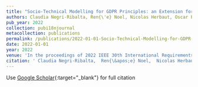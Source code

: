```yaml
---
title: "Socio-Technical Modelling for GDPR Principles: an Extension for the STS-ml"
authors: Claudia Negri-Ribalta, Ren{\'e} Noel, Nicolas Herbaut, Oscar Pastor, Camille Salinesi
pub_year: 2022
collection: pubi18njournal
metacollection: publications
permalink: /publications/2022-01-01-Socio-Technical-Modelling-for-GDPR-Principles-an-Extension-for-the-STS-ml
date: 2022-01-01
year: 2022
venue: 'In the proceedings of 2022 IEEE 30th International Requirements Engineering Conference Workshops (REW)'
citation: ' Claudia Negri-Ribalta,  Ren{\&apos;e} Noel,  Nicolas Herbaut,  Oscar Pastor,  Camille Salinesi, &quot;Socio-Technical Modelling for GDPR Principles: an Extension for the STS-ml.&quot; In the proceedings of 2022 IEEE 30th International Requirements Engineering Conference Workshops (REW), 2022.'
---
```

Use [Google Scholar](https://scholar.google.com/scholar?q=Socio+Technical+Modelling+for+GDPR+Principles:+an+Extension+for+the+STS+ml){:target="_blank"} for full citation